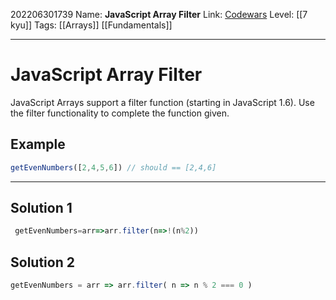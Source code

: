 202206301739
Name: **JavaScript Array Filter**
Link: [Codewars](https://www.codewars.com/kata/514a6336889283a3d2000001)
Level:  [[7 kyu]]
Tags: [[Arrays]] [[Fundamentals]]

---

# JavaScript Array Filter

JavaScript Arrays support a filter function (starting in JavaScript 1.6). Use the filter functionality to complete the function given.

## Example

``` javascript
getEvenNumbers([2,4,5,6]) // should == [2,4,6]
```

---

## Solution 1

``` javascript
 getEvenNumbers=arr=>arr.filter(n=>!(n%2))
```

## Solution 2

``` javascript
getEvenNumbers = arr => arr.filter( n => n % 2 === 0 )
```